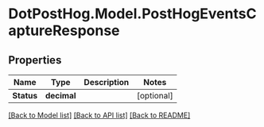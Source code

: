 # DotPostHog.Model.PostHogEventsCaptureResponse

## Properties

Name | Type | Description | Notes
------------ | ------------- | ------------- | -------------
**Status** | **decimal** |  | [optional] 

[[Back to Model list]](../README.md#documentation-for-models) [[Back to API list]](../README.md#documentation-for-api-endpoints) [[Back to README]](../README.md)

